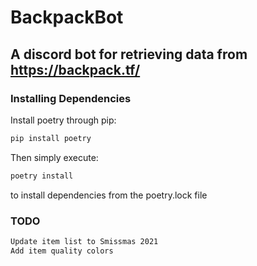 # BackpackBot

## A discord bot for retrieving data from <https://backpack.tf/>

### Installing Dependencies

Install poetry through pip:

```sh
pip install poetry
```

Then simply execute:

```sh
poetry install
```

to install dependencies from the poetry.lock file

### TODO

```sh
Update item list to Smissmas 2021
Add item quality colors
```
